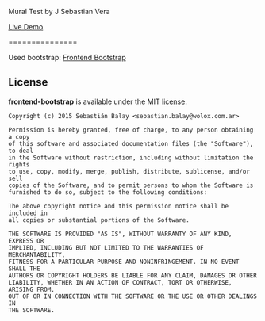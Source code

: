Mural Test by J Sebastian Vera

[Live Demo](http://www.mural-test-jsv.com.ar.s3-website-us-east-1.amazonaws.com)

===============

Used bootstrap: [Frontend Bootstrap](https://github.com/Wolox/frontend-bootstrap/tree/angular)

## License
**frontend-bootstrap** is available under the MIT [license](LICENSE).

    Copyright (c) 2015 Sebastián Balay <sebastian.balay@wolox.com.ar>

    Permission is hereby granted, free of charge, to any person obtaining a copy
    of this software and associated documentation files (the "Software"), to deal
    in the Software without restriction, including without limitation the rights
    to use, copy, modify, merge, publish, distribute, sublicense, and/or sell
    copies of the Software, and to permit persons to whom the Software is
    furnished to do so, subject to the following conditions:

    The above copyright notice and this permission notice shall be included in
    all copies or substantial portions of the Software.

    THE SOFTWARE IS PROVIDED "AS IS", WITHOUT WARRANTY OF ANY KIND, EXPRESS OR
    IMPLIED, INCLUDING BUT NOT LIMITED TO THE WARRANTIES OF MERCHANTABILITY,
    FITNESS FOR A PARTICULAR PURPOSE AND NONINFRINGEMENT. IN NO EVENT SHALL THE
    AUTHORS OR COPYRIGHT HOLDERS BE LIABLE FOR ANY CLAIM, DAMAGES OR OTHER
    LIABILITY, WHETHER IN AN ACTION OF CONTRACT, TORT OR OTHERWISE, ARISING FROM,
    OUT OF OR IN CONNECTION WITH THE SOFTWARE OR THE USE OR OTHER DEALINGS IN
    THE SOFTWARE.
